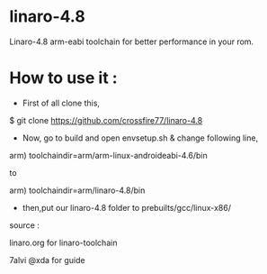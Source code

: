 linaro-4.8
==========


Linaro-4.8 arm-eabi toolchain for better performance in your rom.


How to use it :
===============

- First of all clone this,

$ git clone https://github.com/crossfire77/linaro-4.8

- Now, go to build and open envsetup.sh & change following line,

arm) toolchaindir=arm/arm-linux-androideabi-4.6/bin

to

arm) toolchaindir=arm/linaro-4.8/bin


- then,put our linaro-4.8 folder to prebuilts/gcc/linux-x86/



source :

linaro.org for linaro-toolchain

7alvi @xda for guide


